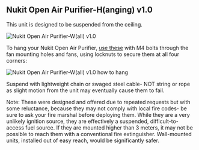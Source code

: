 **Nukit Open Air Purifier-H(anging) v1.0**
---
This unit is designed to be suspended from the ceiling.

![Nukit Open Air Purifier-W(all) v1.0](https://github.com/opennukit/Nukit-Open-Air-Purifier/blob/main/Nukit%20Open%20Air%20Purifier-H(anging)%20v1.0/Nukit%20Open%20Air%20Purifier-H%20v1.0.jpg?raw=true)

To hang your Nukit Open Air Purifier, [use these](https://amzn.to/4aKu1MU) with M4 bolts through the fan mounting holes and fans, using locknuts to secure them at all four corners:

![Nukit Open Air Purifier-W(all) v1.0 how to hang](https://github.com/opennukit/Nukit-Open-Air-Purifier/blob/main/Nukit%20Open%20Air%20Purifier-H(anging)%20v1.0/Nukit-Open-Air-Purifier-H-v1.0-Pad-Eye.jpg)

Suspend with lightweight chain or swaged steel cable- NOT string or rope as slight motion from the unit may eventually cause them to fail. 

Note: These were designed and offered due to repeated requests but with some reluctance, because they may not comply with local fire codes- be sure to ask your fire marshal before deploying them. While they are a very unlikely ignition source, they are effectively a suspended, difficult-to-access fuel source. If they are mounted higher than 3 meters, it may not be possible to reach them with a conventional fire extinguisher. Wall-mounted units, installed out of easy reach, would be significantly safer.


